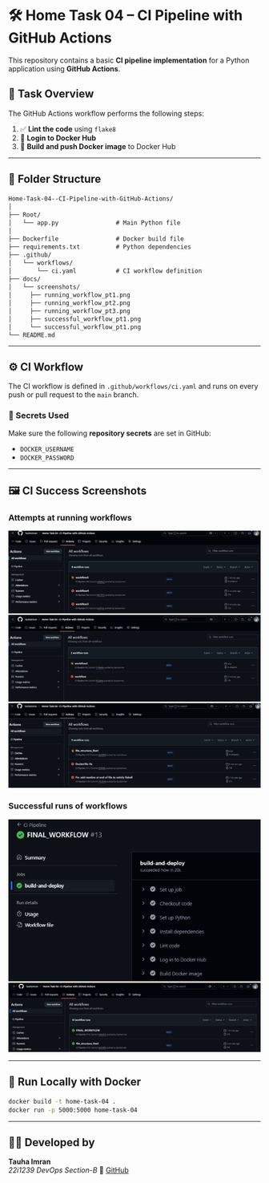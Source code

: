# 🛠️ Home Task 04 – CI Pipeline with GitHub Actions

This repository contains a basic **CI pipeline implementation** for a Python application using **GitHub Actions**.

## 🎯 Task Overview

The GitHub Actions workflow performs the following steps:

1. ✅ **Lint the code** using `flake8`
2. 🔐 **Login to Docker Hub**
3. 🐳 **Build and push Docker image** to Docker Hub

---

## 📁 Folder Structure

```
Home-Task-04--CI-Pipeline-with-GitHub-Actions/
│
├── Root/
│   └── app.py                # Main Python file
│
├── Dockerfile                # Docker build file
├── requirements.txt          # Python dependencies
├── .github/
│   └── workflows/
│       └── ci.yaml           # CI workflow definition
├── docs/
│   └── screenshots/
│     ├── running_workflow_pt1.png
│     ├── running_workflow_pt2.png
│     ├── running_workflow_pt3.png
│     ├── successful_workflow_pt1.png
│     └── successful_workflow_pt1.png
└── README.md
```

---

## ⚙️ CI Workflow

The CI workflow is defined in `.github/workflows/ci.yaml` and runs on every push or pull request to the `main` branch.

### 🔐 Secrets Used

Make sure the following **repository secrets** are set in GitHub:

- `DOCKER_USERNAME`
- `DOCKER_PASSWORD`

---

## 🖼️ CI Success Screenshots

### Attempts at running workflows

![running1](/docs/running_workflow_pt1.jpg)
![running2](/docs/running_workflow_pt2.jpg)
![running3](/docs/running_workflow_pt3.jpg)

### Successful runs of workflows

![Success1](docs/successful_workflow_pt1.jpg)
![Success2](docs/successful_workflow_pt2.jpg)

---

## 🐍 Run Locally with Docker

```bash
docker build -t home-task-04 .
docker run -p 5000:5000 home-task-04
```

---

## 👨‍💻 Developed by

**Tauha Imran**  
_22i1239 DevOps Section-B_
📎 [GitHub](https://github.com/tauhaimran)
